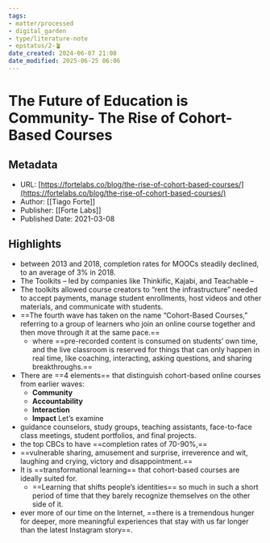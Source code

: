 ```yaml
---
tags: 
- matter/processed
- digital_garden
- type/literature-note
- epstatus/2-🪴
date_created: 2024-06-07 21:08
date_modified: 2025-06-25 06:06
---
```

# The Future of Education is Community- The Rise of Cohort-Based Courses

## Metadata

* URL: [https://fortelabs.co/blog/the-rise-of-cohort-based-courses/](https://fortelabs.co/blog/the-rise-of-cohort-based-courses/)
* Author: [[Tiago Forte]]
* Publisher: [[Forte Labs]]
* Published Date: 2021-03-08

## Highlights

* between 2013 and 2018, completion rates for MOOCs steadily declined, to an average of 3% in 2018.
* The Toolkits – led by companies like Thinkific, Kajabi, and Teachable –
* The toolkits allowed course creators to “rent the infrastructure” needed to accept payments, manage student enrollments, host videos and other materials, and communicate with students.
* ==The fourth wave has taken on the name “Cohort-Based Courses,” referring to a group of learners who join an online course together and then move through it at the same pace.==
	* where ==pre-recorded content is consumed on students’ own time, and the live classroom is reserved for things that can only happen in real time, like coaching, interacting, asking questions, and sharing breakthroughs.==
* There are ==4 elements== that distinguish cohort-based online courses from earlier waves: 
	* **Community** 
	* **Accountability** 
	* **Interaction** 
	* **Impact** Let’s examine
* guidance counselors, study groups, teaching assistants, face-to-face class meetings, student portfolios, and final projects.
* the top CBCs to have ==completion rates of 70-90%,==
* ==vulnerable sharing, amusement and surprise, irreverence and wit, laughing and crying, victory and disappointment.==
* It is ==transformational learning== that cohort-based courses are ideally suited for.
	* ==Learning that shifts people’s identities== so much in such a short period of time that they barely recognize themselves on the other side of it.
* ever more of our time on the Internet, ==there is a tremendous hunger for deeper, more meaningful experiences that stay with us far longer than the latest Instagram story==.